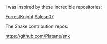I was inspired by these incredible repositories: 

[ForrestKnight](https://github.com/ForrestKnight/ForrestKnight)
[Salesp07](https://github.com/salesp07/salesp07)

The Snake contribution repos: 

https://github.com/Platane/snk